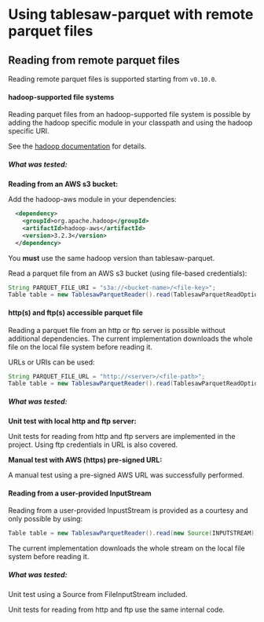 Using tablesaw-parquet with remote parquet files
=======

## Reading from remote parquet files

Reading remote parquet files is supported starting from `v0.10.0`.

#### hadoop-supported file systems

Reading parquet files from an hadoop-supported file system is possible by adding the hadoop specific module in your classpath 
and using the hadoop specific URI.

See the [hadoop documentation](https://hadoop.apache.org/docs/r3.2.3/) for details.

##### What was tested:

__Reading from an AWS s3 bucket:__

Add the hadoop-aws module in your dependencies:

```xml
  <dependency>
    <groupId>org.apache.hadoop</groupId>
    <artifactId>hadoop-aws</artifactId>
    <version>3.2.3</version>
  </dependency>
```

You  __must__  use the same hadoop version than tablesaw-parquet.

Read a parquet file from an AWS s3 bucket (using file-based credentials):

```java
String PARQUET_FILE_URI = "s3a://<bucket-name>/<file-key>";
Table table = new TablesawParquetReader().read(TablesawParquetReadOptions.builder(PARQUET_FILE_URI).build());
```

#### http(s) and ftp(s) accessible parquet file

Reading a parquet file from an http or ftp server is possible without additional dependencies. 
The current implementation downloads the whole file on the local file system before reading it.

URLs or URIs can be used:

```java
String PARQUET_FILE_URL = "http://<server>/<file-path>";
Table table = new TablesawParquetReader().read(TablesawParquetReadOptions.builder(PARQUET_FILE_URL).build());
```

##### What was tested:

__Unit test with local http and ftp server:__

Unit tests for reading from http and ftp servers are implemented in the project. Using ftp credentials in URL is also covered.

__Manual test with AWS (https) pre-signed URL:__

A manual test using a pre-signed AWS URL was successfully performed.

#### Reading from a user-provided InputStream

Reading from a user-provided InpustStream is provided as a courtesy and only possible by using:

```java
Table table = new TablesawParquetReader().read(new Source(INPUTSTREAM));
```

The current implementation downloads the whole stream on the local file system before reading it.

##### What was tested:

Unit test using a Source from FileInputStream included.

Unit tests for reading from http and ftp use the same internal code.
